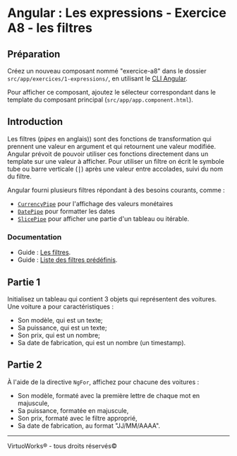# Angular : Les expressions - Exercice A8 - les filtres


## Préparation
Créez un nouveau composant nommé "exercice-a8" dans le dossier `src/app/exercices/1-expressions/`, en utilisant le [CLI Angular](https://angular.io/cli).

Pour afficher ce composant, ajoutez le sélecteur correspondant dans le template du composant principal (`src/app/app.component.html`).


## Introduction

Les filtres (_pipes_ en anglais)) sont des fonctions de transformation qui prennent une valeur en argument et qui retournent une valeur modifiée. Angular prévoit de pouvoir utiliser ces fonctions directement dans un template sur une valeur à afficher. Pour utiliser un filtre on écrit le symbole tube ou barre verticale (<kbd>|</kbd>) après une valeur entre accolades, suivi du nom du filtre.

Angular fourni plusieurs filtres répondant à des besoins courants, comme :
- [`CurrencyPipe`](https://angular.io/api/common/CurrencyPipe) pour l'affichage des valeurs monétaires
- [`DatePipe`](https://angular.io/api/common/DatePipe) pour formatter les dates
- [`SlicePipe`](https://angular.io/api/common/SlicePipe) pour afficher une partie d'un tableau ou itérable.

### Documentation
- Guide : [Les filtres](https://angular.io/guide/pipes).
- Guide : [Liste des filtres prédéfinis](https://angular.io/api?type=pipe).


## Partie 1
Initialisez un tableau qui contient 3 objets qui représentent des voitures. Une voiture a pour caractéristiques :
- Son modèle, qui est un texte;
- Sa puissance, qui est un texte;
- Son prix, qui est un nombre;
- Sa date de fabrication, qui est un nombre (un timestamp).


## Partie 2
À l'aide de la directive `NgFor`, affichez pour chacune des voitures :
- Son modèle, formaté avec la première lettre de chaque mot en majuscule,
- Sa puissance, formatée en majuscule,
- Son prix, formaté avec le filtre approprié,
- Sa date de fabrication, au format "JJ/MM/AAAA".

---

VirtuoWorks® - tous droits réservés©